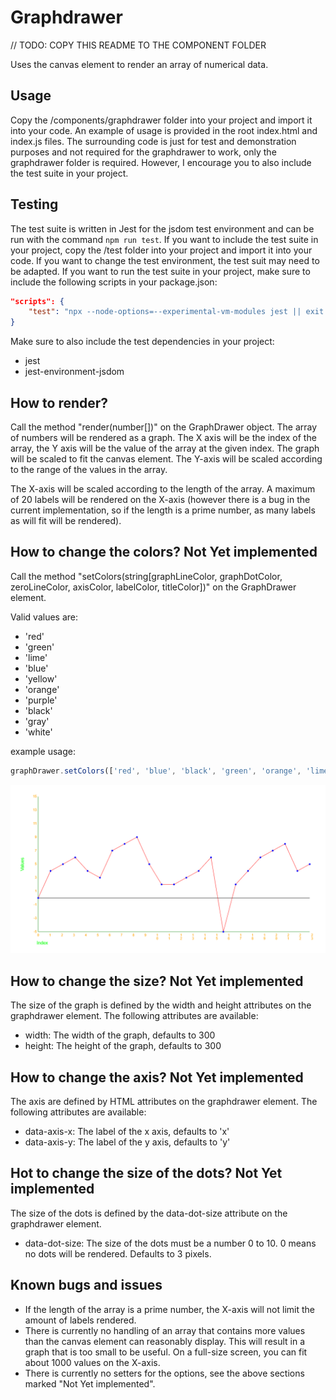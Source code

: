 # Graphdrawer

// TODO: COPY THIS README TO THE COMPONENT FOLDER

Uses the canvas element to render an array of numerical data.

## Usage

Copy the /components/graphdrawer folder into your project and import it into your code.
An example of usage is provided in the root index.html and index.js files.
The surrounding code is just for test and demonstration purposes and not required for the graphdrawer to work,
only the graphdrawer folder is required. However, I encourage you to also include the test suite in your project.

## Testing

The test suite is written in Jest for the jsdom test environment and can be run with the command `npm run test`.
If you want to include the test suite in your project, copy the /test folder into your project and import it into your code.
If you want to change the test environment, the test suit may need to be adapted.
If you want to run the test suite in your project, make sure to include the following scripts in your package.json:

```json
"scripts": {
    "test": "npx --node-options=--experimental-vm-modules jest || exit 0",
}
```

Make sure to also include the test dependencies in your project:

* jest
* jest-environment-jsdom

## How to render?

Call the method "render(number[])" on the GraphDrawer object. The array of numbers will be rendered as a graph.
The X axis will be the index of the array, the Y axis will be the value of the array at the given index.
The graph will be scaled to fit the canvas element.
The Y-axis will be scaled according to the range of the values in the array.

The X-axis will be scaled according to the length of the array.
A maximum of 20 labels will be rendered on the X-axis
(however there is a bug in the current implementation, so if the length is a prime number, as many labels as will fit will be rendered).

## How to change the colors? Not Yet implemented

Call the method "setColors(string[graphLineColor, graphDotColor, zeroLineColor, axisColor, labelColor, titleColor])" on the GraphDrawer element.

Valid values are:

* 'red'
* 'green'
* 'lime'
* 'blue'
* 'yellow'
* 'orange'
* 'purple'
* 'black'
* 'gray'
* 'white'

example usage:

```javascript
graphDrawer.setColors(['red', 'blue', 'black', 'green', 'orange', 'lime']);
```
![./readme/setColorExample.png](./readme/setColorExample.png)

## How to change the size? Not Yet implemented

The size of the graph is defined by the width and height attributes on the graphdrawer element. The following attributes are available:

* width: The width of the graph, defaults to 300
* height: The height of the graph, defaults to 300

## How to change the axis? Not Yet implemented

The axis are defined by HTML attributes on the graphdrawer element. The following attributes are available:

* data-axis-x: The label of the x axis, defaults to 'x'
* data-axis-y: The label of the y axis, defaults to 'y'

## Hot to change the size of the dots? Not Yet implemented

The size of the dots is defined by the data-dot-size attribute on the graphdrawer element.

* data-dot-size: The size of the dots must be a number 0 to 10. 0 means no dots will be rendered. Defaults to 3 pixels.

## Known bugs and issues

* If the length of the array is a prime number, the X-axis will not limit the amount of labels rendered.
* There is currently no handling of an array that contains more values than the canvas element can reasonably display. This will result in a graph that is too small to be useful. On a full-size screen, you can fit about 1000 values on the X-axis.
* There is currently no setters for the options, see the above sections marked "Not Yet implemented".